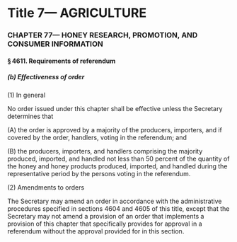 
# Title 7— AGRICULTURE
### CHAPTER 77— HONEY RESEARCH, PROMOTION, AND CONSUMER INFORMATION
#### § 4611. Requirements of referendum
##### (b) Effectiveness of order

(1) In general

No order issued under this chapter shall be effective unless the Secretary determines that

(A) the order is approved by a majority of the producers, importers, and if covered by the order, handlers, voting in the referendum; and

(B) the producers, importers, and handlers comprising the majority produced, imported, and handled not less than 50 percent of the quantity of the honey and honey products produced, imported, and handled during the representative period by the persons voting in the referendum.

(2) Amendments to orders

The Secretary may amend an order in accordance with the administrative procedures specified in sections 4604 and 4605 of this title, except that the Secretary may not amend a provision of an order that implements a provision of this chapter that specifically provides for approval in a referendum without the approval provided for in this section.
